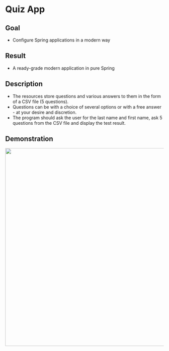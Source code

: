 # Quiz App

## Goal
- Configure Spring applications in a modern way

## Result
- A ready-grade modern application in pure Spring

## Description
- The resources store questions and various answers to them in the form of a CSV file (5 questions).
- Questions can be with a choice of several options or with a free answer - at your desire and discretion.
- The program should ask the user for the last name and first name, ask 5 questions from the CSV file and display the test result.

## Demonstration
<a href="https://asciinema.org/a/547286.svg"><img src="https://asciinema.org/a/547286.svg" width="627"/></a>
